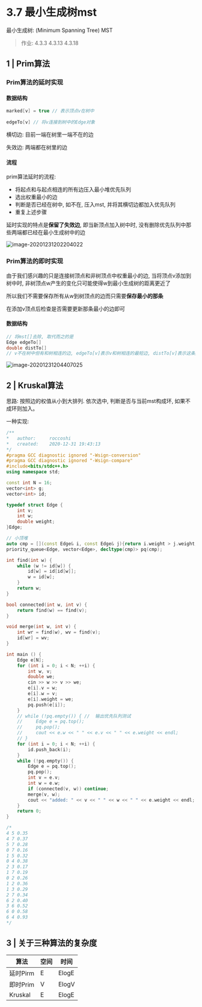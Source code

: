 # 3.7 最小生成树mst

最小生成树: (Minimum Spanning Tree) MST

> 作业: 4.3.3 4.3.13 4.3.18

## 1 | Prim算法

### Prim算法的延时实现

#### 数据结构

```cpp
marked[v] = true // 表示顶点v在树中
    
edgeTo[v] // 将v连接到树中的Edge对象
```

横切边: 目前一端在树里一端不在的边

失效边: 两端都在树里的边

#### 流程

prim算法延时的流程: 

- 将起点和与起点相连的所有边压入最小堆优先队列
- 选出权重最小的边
- 判断是否已经在树中, 如不在, 压入mst, 并将其横切边都加入优先队列
- 重复上述步骤

延时实现的特点是**保留了失效边**, 即当新顶点加入树中时, 没有删除优先队列中那些两端都已经在最小生成树中的边

![image-20201231202204022](https://youpai.roccoshi.top/img/image-20201231202204022.png)

### Prim算法的即时实现

由于我们感兴趣的只是连接树顶点和非树顶点中权重最小的边, 当将顶点v添加到树中时, 非树顶点w产生的变化只可能使得w到最小生成树的距离更近了

所以我们不需要保存所有从w到树顶点的边而只需要**保存最小的那条**

在添加v顶点后检查是否需要更新那条最小的边即可

#### 数据结构

```cpp
// 将mst[]去除, 取代而之的是
Edge edgeTo[]
double distTo[]
// v不在树中但有和树相连的边, edgeTo[v]表示v和树相连的最短边, distTo[v]表示这条边的权重
```

![image-20201231204407025](https://youpai.roccoshi.top/img/image-20201231204407025.png)

## 2 | Kruskal算法

思路: 按照边的权值从小到大排列. 依次选中, 判断是否与当前mst构成环, 如果不成环则加入。

一种实现: 

```cpp
/**
*   author:     roccoshi
*   created:    2020-12-31 19:43:13
*/
#pragma GCC diagnostic ignored "-Wsign-conversion"
#pragma GCC diagnostic ignored "-Wsign-compare"
#include<bits/stdc++.h>
using namespace std;

const int N = 16;
vector<int> g;
vector<int> id;

typedef struct Edge {
    int v;
    int w;
    double weight;
}Edge;

// 小顶堆
auto cmp = [](const Edge& i, const Edge& j){return i.weight > j.weight;};
priority_queue<Edge, vector<Edge>, decltype(cmp)> pq(cmp);

int find(int w) {
    while (w != id[w]) {
        id[w] = id[id[w]];
        w = id[w];
    }
    return w;
}

bool connected(int w, int v) {
    return find(w) == find(v);
}

void merge(int w, int v) {
    int wr = find(w), wv = find(v);
    id[wr] = wv;
}

int main () {
    Edge e[N];
    for (int i = 0; i < N; ++i) {
        int w, v;
        double we;
        cin >> w >> v >> we;
        e[i].v = w;
        e[i].w = v;
        e[i].weight = we;
        pq.push(e[i]);
    }
    // while (!pq.empty()) { //  输出优先队列测试
    //     Edge e = pq.top();
    //     pq.pop();
    //     cout << e.w << " " << e.v << " " << e.weight << endl;
    // }
    for (int i = 0; i < N; ++i) {
        id.push_back(i);
    }
    while (!pq.empty()) {
        Edge e = pq.top();
        pq.pop();
        int v = e.v;
        int w = e.w;
        if (connected(v, w)) continue;
        merge(v, w);
        cout << "added: " << v << " " << w << " " << e.weight << endl;
    }
    return 0;
}

/*
4 5 0.35
4 7 0.37
5 7 0.28
0 7 0.16
1 5 0.32
0 4 0.38
2 3 0.17
1 7 0.19
0 2 0.26
1 2 0.36
1 3 0.29
2 7 0.34
6 2 0.40
3 6 0.52
6 0 0.58
6 4 0.93
*/
```

## 3 | 关于三种算法的复杂度

| 算法     | 空间 | 时间  |
| -------- | ---- | ----- |
| 延时Pirm | E    | ElogE |
| 即时Prim | V    | ElogV |
| Kruskal  | E    | ElogE |











